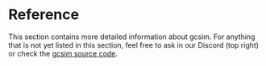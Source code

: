 # Reference

This section contains more detailed information about gcsim. 
For anything that is not yet listed in this section, feel free to ask in our Discord (top right) or check the [gcsim source code](https://github.com/genshinsim/gcsim).